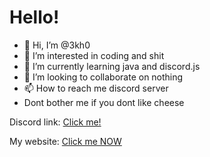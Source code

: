 <!--- Dont not edit this --->
# Hello!
- 👋 Hi, I’m @3kh0
- 👀 I’m interested in coding and shit
- 🌱 I’m currently learning java and discord.js
- 💞️ I’m looking to collaborate on nothing
- 📫 How to reach me discord server
- Dont bother me if you dont like cheese

Discord link: [Click me!](https://discord.gg/44yabmwbhb)

My website: [Click me NOW](https://3kh0.github.io/)

<!---
3kh0/3kh0 is a ✨ special ✨ repository because its `README.md` (this file) appears on your GitHub profile.
You can click the Preview link to take a look at your thing
--->
